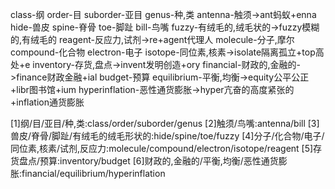 class-纲
order-目
suborder-亚目
genus-种,类
antenna-触须->ant蚂蚁+enna
hide-兽皮
spine-脊骨
toe-脚趾
bill-鸟嘴
fuzzy-有绒毛的,绒毛状的->fuzzy模糊的,有绒毛的
reagent-反应力,试剂->re+agent代理人
molecule-分子,摩尔
compound-化合物
electron-电子
isotope-同位素,核素->isolate隔离孤立+top高处+e
inventory-存货,盘点->invent发明创造+ory
financial-财政的,金融的->finance财政金融+ial
budget-预算
equilibrium-平衡,均衡->equity公平公正+libr图书馆+ium
hyperinflation-恶性通货膨胀->hyper亢奋的高度紧张的+inflation通货膨胀


[1]纲/目/亚目/种,类:class/order/suborder/genus
[2]触须/鸟嘴:antenna/bill
[3]兽皮/脊骨/脚趾/有绒毛的绒毛形状的:hide/spine/toe/fuzzy
[4]分子/化合物/电子/同位素,核素/试剂,反应力:molecule/compound/electron/isotope/reagent
[5]存货盘点/预算:inventory/budget
[6]财政的,金融的/平衡,均衡/恶性通货膨胀:financial/equilibrium/hyperinflation
